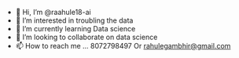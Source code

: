 - 👋 Hi, I’m @raahule18-ai
- 👀 I’m interested in troubling the data
- 🌱 I’m currently learning Data science
- 💞️ I’m looking to collaborate on data science 
- 📫 How to reach me ... 8072798497 Or rahulegambhir@gmail.com

<!---
raahule18-ai/raahule18-ai is a ✨ special ✨ repository because its `README.md` (this file) appears on your GitHub profile.
You can click the Preview link to take a look at your changes.
--->
